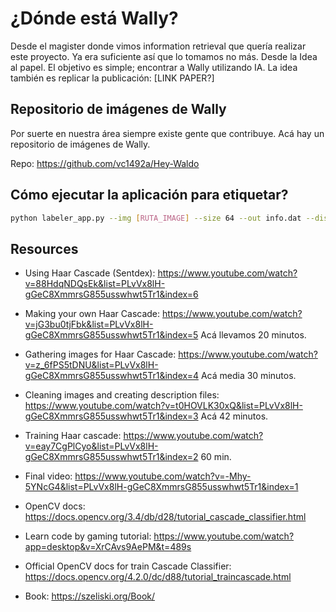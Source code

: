 # ¿Dónde está Wally?

Desde el magister donde vimos information retrieval que quería realizar este proyecto. Ya era suficiente así que lo tomamos no más. Desde la Idea al papel.
El objetivo es simple; encontrar a Wally utilizando IA. La idea también es replicar la publicación: [LINK PAPER?]

## Repositorio de imágenes de Wally

Por suerte en nuestra área siempre existe gente que contribuye. Acá hay un repositorio de imágenes de Wally.

Repo: https://github.com/vc1492a/Hey-Waldo

## Cómo ejecutar la aplicación para etiquetar?
```bash
python labeler_app.py --img [RUTA_IMAGE] --size 64 --out info.dat --display-size 192
```


## Resources

- Using Haar Cascade (Sentdex): https://www.youtube.com/watch?v=88HdqNDQsEk&list=PLvVx8lH-gGeC8XmmrsG855usswhwt5Tr1&index=6
- Making your own Haar Cascade: https://www.youtube.com/watch?v=jG3bu0tjFbk&list=PLvVx8lH-gGeC8XmmrsG855usswhwt5Tr1&index=5
Acá llevamos 20 minutos.
- Gathering images for Haar Cascade: https://www.youtube.com/watch?v=z_6fPS5tDNU&list=PLvVx8lH-gGeC8XmmrsG855usswhwt5Tr1&index=4
Acá media 30 minutos.
- Cleaning images and creating description files: https://www.youtube.com/watch?v=t0HOVLK30xQ&list=PLvVx8lH-gGeC8XmmrsG855usswhwt5Tr1&index=3
Acá 42 minutos.
- Training Haar cascade: https://www.youtube.com/watch?v=eay7CgPlCyo&list=PLvVx8lH-gGeC8XmmrsG855usswhwt5Tr1&index=2
60 min. 
- Final video: https://www.youtube.com/watch?v=-Mhy-5YNcG4&list=PLvVx8lH-gGeC8XmmrsG855usswhwt5Tr1&index=1

- OpenCV docs: https://docs.opencv.org/3.4/db/d28/tutorial_cascade_classifier.html

- Learn code by gaming tutorial: https://www.youtube.com/watch?app=desktop&v=XrCAvs9AePM&t=489s
- Official OpenCV docs for train Cascade Classifier: https://docs.opencv.org/4.2.0/dc/d88/tutorial_traincascade.html


- Book: https://szeliski.org/Book/